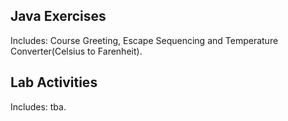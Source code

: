 ## Java Exercises
<p>Includes: Course Greeting, Escape Sequencing and Temperature Converter(Celsius to Farenheit).</p>

## Lab Activities
<p>Includes: tba.</p>
